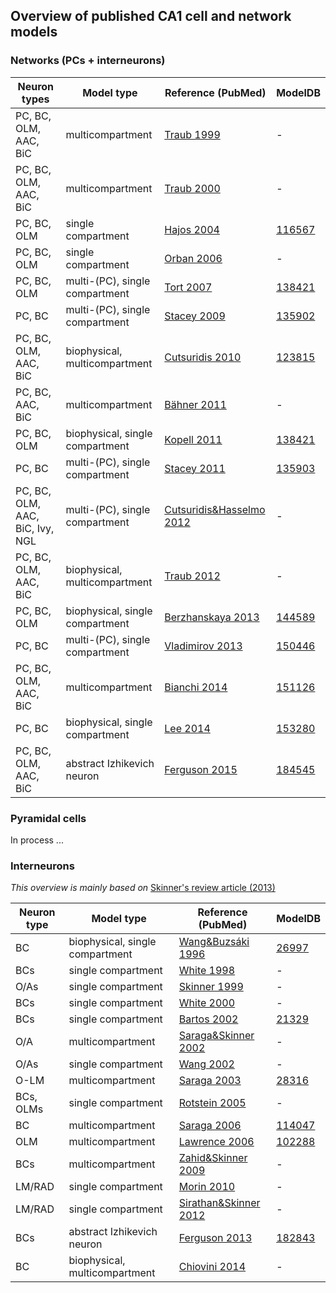 ## Overview of published CA1 cell and network models

### Networks (PCs + interneurons)

Neuron types | Model type | Reference (PubMed) | ModelDB
---------- | ---------- | ---------- | ----------
PC, BC, OLM, AAC, BiC | multicompartment | [Traub 1999](http://www.ncbi.nlm.nih.gov/pubmed/9920671) | -
PC, BC, OLM, AAC, BiC | multicompartment | [Traub 2000](http://www.ncbi.nlm.nih.gov/pubmed/10704482) | -
PC, BC, OLM | single compartment | [Hajos 2004](http://www.ncbi.nlm.nih.gov/pubmed/15183510) | [116567](https://senselab.med.yale.edu/modeldb/showModel.cshtml?model=116567)
PC, BC, OLM | single compartment | [Orban 2006](http://www.ncbi.nlm.nih.gov/pubmed/16899632) | -
PC, BC, OLM | multi-(PC), single compartment | [Tort 2007](http://www.ncbi.nlm.nih.gov/pubmed/17679692) | [138421](https://senselab.med.yale.edu/modeldb/showModel.cshtml?model=138421)
PC, BC | multi-(PC), single compartment | [Stacey 2009](http://www.ncbi.nlm.nih.gov/pubmed/19657077) | [135902](https://senselab.med.yale.edu/modeldb/showModel.cshtml?model=135902)
PC, BC, OLM, AAC, BiC | biophysical, multicompartment | [Cutsuridis 2010](http://www.ncbi.nlm.nih.gov/pubmed/19489002) | [123815](https://senselab.med.yale.edu/modeldb/showModel.cshtml?model=123815)
PC, BC, AAC, BiC | multicompartment | [Bähner 2011](http://www.ncbi.nlm.nih.gov/pubmed/21768381) | -
PC, BC, OLM | biophysical, single compartment | [Kopell 2011](http://link.springer.com/book/10.1007%2F978-1-4419-0996-1) | [138421](https://senselab.med.yale.edu/modeldb/showModel.cshtml?model=138421)
PC, BC | multi-(PC), single compartment | [Stacey 2011](http://www.ncbi.nlm.nih.gov/pubmed/21273309) | [135903](https://senselab.med.yale.edu/modeldb/showModel.cshtml?model=135903)
PC, BC, OLM, AAC, BiC, Ivy, NGL | multi-(PC), single compartment | [Cutsuridis&Hasselmo 2012](http://www.ncbi.nlm.nih.gov/pubmed/22252986) | -
PC, BC, OLM, AAC, BiC | biophysical, multicompartment | [Traub 2012](http://www.ncbi.nlm.nih.gov/pubmed/22697272) | -
PC, BC, OLM | biophysical, single compartment | [Berzhanskaya 2013](http://www.ncbi.nlm.nih.gov/pubmed/23053863) | [144589](https://senselab.med.yale.edu/modeldb/showModel.cshtml?model=144589)
PC, BC | multi-(PC), single compartment | [Vladimirov 2013](http://www.ncbi.nlm.nih.gov/pubmed/23992155) | [150446](https://senselab.med.yale.edu/modeldb/showModel.cshtml?model=150446)
PC, BC, OLM, AAC, BiC | multicompartment | [Bianchi 2014](http://www.ncbi.nlm.nih.gov/pubmed/24123649) | [151126](https://senselab.med.yale.edu/modeldb/showModel.cshtml?model=151126)
PC, BC | biophysical, single compartment | [Lee 2014](http://www.ncbi.nlm.nih.gov/pubmed/24836505) | [153280](https://senselab.med.yale.edu/modeldb/showModel.cshtml?model=153280)
PC, BC, OLM, AAC, BiC | abstract Izhikevich neuron | [Ferguson 2015](http://www.ncbi.nlm.nih.gov/pubmed/26300744) | [184545](http://senselab.med.yale.edu/modelDB/showModel.cshtml?model=184545)

### Pyramidal cells
In process ...


### Interneurons
*This overview is mainly based on* [Skinner's review article (2013)](http://link.springer.com/referenceworkentry/10.1007/978-1-4614-7320-6_29-1)

Neuron type | Model type | Reference (PubMed) | ModelDB
---------- | ---------- | ---------- | ----------
BC | biophysical, single compartment | [Wang&Buzsáki 1996](http://www.ncbi.nlm.nih.gov/pubmed/8815919) | [26997](https://senselab.med.yale.edu/modeldb/showModel.cshtml?model=26997)
BCs | single compartment | [White 1998](http://www.ncbi.nlm.nih.gov/pubmed/9580271) | -
O/As | single compartment | [Skinner 1999](http://www.ncbi.nlm.nih.gov/pubmed/10085354) | -
BCs | single compartment | [White 2000](http://www.ncbi.nlm.nih.gov/pubmed/10869419) | -
BCs | single compartment | [Bartos 2002](http://www.ncbi.nlm.nih.gov/pubmed/12235359) | [21329](https://senselab.med.yale.edu/modeldb/showModel.cshtml?model=21329)
O/A | multicompartment | [Saraga&Skinner 2002](http://www.ncbi.nlm.nih.gov/pubmed/12123697) | -
O/As | single compartment | [Wang 2002](http://www.ncbi.nlm.nih.gov/pubmed/11826054) | -
O-LM | multicompartment | [Saraga 2003](http://www.ncbi.nlm.nih.gov/pubmed/12923216) | [28316](http://senselab.med.yale.edu/ModelDB/showmodel.cshtml?model=28316)
BCs, OLMs | single compartment | [Rotstein 2005](http://www.ncbi.nlm.nih.gov/pubmed/15857967) | -
BC | multicompartment | [Saraga 2006](http://www.ncbi.nlm.nih.gov/pubmed/16339003) | [114047](https://senselab.med.yale.edu/modeldb/showModel.cshtml?model=114047)
OLM | multicompartment | [Lawrence 2006](http://www.ncbi.nlm.nih.gov/pubmed/17122058) | [102288](https://senselab.med.yale.edu/modeldb/showModel.cshtml?model=102288)
BCs | multicompartment | [Zahid&Skinner 2009](http://www.ncbi.nlm.nih.gov/pubmed/19171126) | -
LM/RAD | single compartment | [Morin 2010](http://www.ncbi.nlm.nih.gov/pubmed/20393060) | -
LM/RAD | single compartment | [Sirathan&Skinner 2012](http://www.ncbi.nlm.nih.gov/pubmed/22654751) | -
BCs | abstract Izhikevich neuron | [Ferguson 2013](http://www.ncbi.nlm.nih.gov/pubmed/24155715) | [182843](http://senselab.med.yale.edu/ModelDB/showmodel.cshtml?model=182843)
BC | biophysical, multicompartment | [Chiovini 2014](http://www.ncbi.nlm.nih.gov/pubmed/24853946) | -
